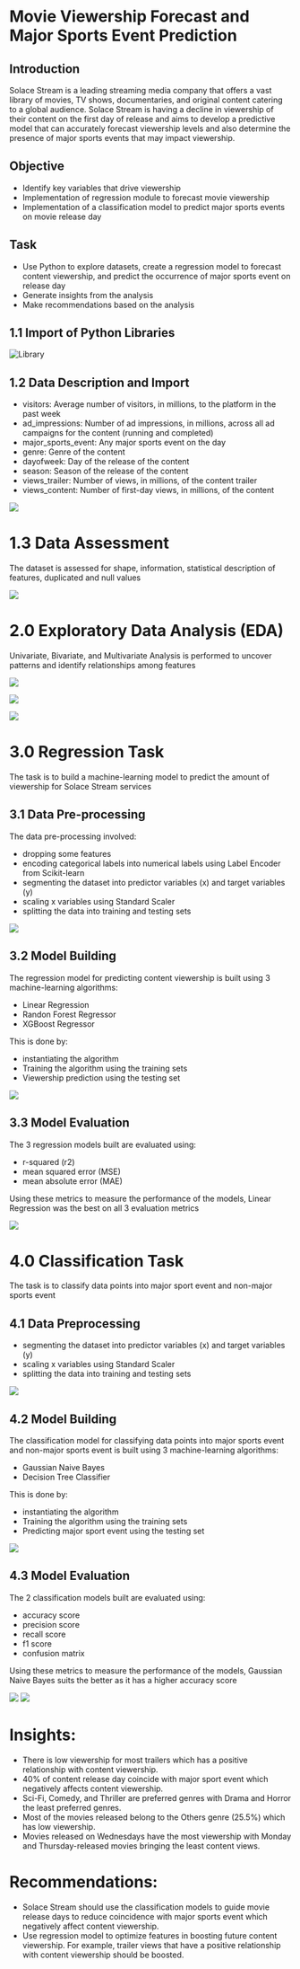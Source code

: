 # Movie Viewership Forecast and Major Sports Event Prediction

## Introduction
Solace Stream is a leading streaming media company that offers a vast library of movies, TV shows, documentaries, and original content catering to a global audience. 
Solace Stream is having a decline in viewership of their content on the first day of release and aims to develop a predictive model that can accurately forecast 
viewership levels and also determine the presence of major sports events that may impact viewership.

## Objective
- Identify key variables that drive viewership
- Implementation of regression module to forecast movie viewership
- Implementation of a classification model to predict major sports events on movie release day

## Task
- Use Python to explore datasets, create a regression model to forecast content viewership, and predict the occurrence of major sports event on release day
- Generate insights from the analysis
- Make recommendations based on the analysis

## 1.1 Import of Python Libraries
![Library](https://github.com/RandyAikins/Python_Movie_Viewership_MSE_Prediction/assets/128720674/2c922e22-0ad9-4fdd-a4d5-d1d5d22e0331)


## 1.2 Data Description and Import
- visitors: Average number of visitors, in millions, to the platform in the past week
- ad_impressions: Number of ad impressions, in millions, across all ad campaigns for the content (running and completed)
- major_sports_event: Any major sports event on the day
- genre: Genre of the content
- dayofweek: Day of the release of the content
- season: Season of the release of the content
- views_trailer: Number of views, in millions, of the content trailer
- views_content: Number of first-day views, in millions, of the content

![](https://github.com/RandyAikins/Python_Movie_Viewership_MSE_Prediction/assets/128720674/7e4948f6-4251-4312-a7b7-ce6846b55306)


# 1.3 Data Assessment
The dataset is assessed for shape, information, statistical description of features, duplicated and null values

![](https://github.com/RandyAikins/Python_Movie_Viewership_MSE_Prediction/assets/128720674/48671f60-6466-46a5-b953-af0395955be8)


# 2.0 Exploratory Data Analysis (EDA)
Univariate, Bivariate, and Multivariate Analysis is performed to uncover patterns and identify relationships among features

![](https://github.com/RandyAikins/Python_Movie_Viewership_MSE_Prediction/assets/128720674/012c4b7a-11d3-4585-bd7c-f6436c80232c)

![](https://github.com/RandyAikins/Python_Movie_Viewership_MSE_Prediction/assets/128720674/9dc3b9ad-3a6a-4604-a92f-880494e0a24c)

![](https://github.com/RandyAikins/Python_Movie_Viewership_MSE_Prediction/assets/128720674/33b19092-d182-4c17-a61d-cf6d54ebc163)


# 3.0 Regression Task
The task is to build a machine-learning model to predict the amount of viewership for Solace Stream services 

## 3.1 Data Pre-processing
The data pre-processing involved:
- dropping some features
- encoding categorical labels into numerical labels using Label Encoder from Scikit-learn
- segmenting the dataset into predictor variables (x) and target variables (y)
- scaling x variables using Standard Scaler
- splitting the data into training and testing sets

![](https://github.com/RandyAikins/Python_Movie_Viewership_MSE_Prediction/assets/128720674/83cda192-6b33-44a7-8c08-31afa65ccc01)

## 3.2 Model Building
The regression model for predicting content viewership is built using 3 machine-learning algorithms:
- Linear Regression
- Randon Forest Regressor
- XGBoost Regressor

This is done by:
* instantiating the algorithm 
* Training the algorithm using the training sets
* Viewership prediction using the testing set

![](https://github.com/RandyAikins/Python_Movie_Viewership_MSE_Prediction/assets/128720674/59703684-6815-4887-ac0b-87c699bc98d3)

## 3.3 Model Evaluation
The 3 regression models built are evaluated using:
- r-squared (r2)
- mean squared error (MSE)
- mean absolute error (MAE)

Using these metrics to measure the performance of the models, Linear Regression was the best on all 3 evaluation metrics

![](https://github.com/RandyAikins/Python_Movie_Viewership_MSE_Prediction/assets/128720674/6233edb4-a9b2-4212-bd73-87b94308f612)


# 4.0 Classification Task
The task is to classify data points into major sport event and non-major sports event 

## 4.1 Data Preprocessing
- segmenting the dataset into predictor variables (x) and target variables (y)
- scaling x variables using Standard Scaler
- splitting the data into training and testing sets

![](https://github.com/RandyAikins/Python_Movie_Viewership_MSE_Prediction/assets/128720674/7b523709-d25c-4d2d-91a7-edc98bdcb2c5)

## 4.2 Model Building
The classification model for classifying data points into major sports event and non-major sports event is built using 3 machine-learning algorithms:
- Gaussian Naive Bayes
- Decision Tree Classifier

This is done by:
* instantiating the algorithm 
* Training the algorithm using the training sets
* Predicting major sport event using the testing set

![](https://github.com/RandyAikins/Python_Movie_Viewership_MSE_Prediction/assets/128720674/3e403bd8-f2ac-4474-9e1c-dd6d0405a634)

## 4.3 Model Evaluation
The 2 classification models built are evaluated using:
- accuracy score
- precision score
- recall score
- f1 score
- confusion matrix

Using these metrics to measure the performance of the models, Gaussian Naive Bayes suits the better as it has a higher accuracy score

![](https://github.com/RandyAikins/Python_Movie_Viewership_MSE_Prediction/assets/128720674/e4e2d96d-ea9c-4fc8-8fea-26bb9b076e6e)
![](https://github.com/RandyAikins/Python_Movie_Viewership_MSE_Prediction/assets/128720674/c2c522e8-b3c1-4cc2-975f-3396c63891d5)


# Insights:
- There is low viewership for most trailers which has a positive relationship with content viewership.
- 40% of content release day coincide with major sport event which negatively affects content viewership.
- Sci-Fi, Comedy, and Thriller are preferred genres with Drama and Horror the least preferred genres.
- Most of the movies released belong to the Others genre (25.5%) which has low viewership.
- Movies released on Wednesdays have the most viewership with Monday and Thursday-released movies bringing the least content views.

# Recommendations:
- Solace Stream should use the classification models to guide movie release days to reduce coincidence with major sports event which negatively affect content viewership.
- Use regression model to optimize features in boosting future content viewership. For example, trailer views that have a positive relationship with content viewership should be boosted. 
